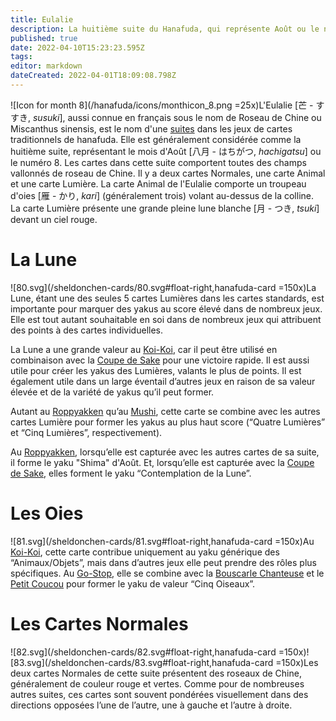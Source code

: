 ```yaml
---
title: Eulalie
description: La huitième suite du Hanafuda, qui représente Août ou le numéro 8
published: true
date: 2022-04-10T15:23:23.595Z
tags: 
editor: markdown
dateCreated: 2022-04-01T18:09:08.798Z
---
```


![Icon for month 8](/hanafuda/icons/monthicon_8.png =25x)L'Eulalie [芒 - すすき, *susuki*], aussi connue en français sous le nom de Roseau de Chine ou Miscanthus sinensis, est le nom d'une [suites](/fr/hanafuda/guide/suite) dans les jeux de cartes traditionnels de hanafuda. Elle est généralement considérée comme la huitième suite, représentant le mois d'Août [八月	- はちがつ, *hachigatsu*] ou le numéro 8. Les cartes dans cette suite comportent toutes des champs vallonnés de roseau de Chine. Il y a deux cartes Normales, une carte Animal et une carte Lumière. La carte Animal de l'Eulalie comporte un troupeau d'oies [雁 - かり, *kari*] (généralement trois) volant au-dessus de la colline. La carte Lumière présente une grande pleine lune blanche [月 - つき, *tsuki*] devant un ciel rouge. 

# La Lune 
![80.svg](/sheldonchen-cards/80.svg#float-right,hanafuda-card =150x)La Lune, étant une des seules 5 cartes Lumières dans les cartes standards, est importante pour marquer des yakus au score élevé dans de nombreux jeux. Elle est tout autant souhaitable en soi dans de nombreux jeux qui attribuent des points à des cartes individuelles.

La Lune a une grande valeur au [Koi-Koi](/en/hanafuda/games/koi-koi), car il peut être utilisé en combinaison avec la [Coupe de Sake](/fr/hanafuda/guide/Chrysanthème#la-coupe-de-saké) pour une victoire rapide. Il est aussi utile pour créer les yakus des Lumières, valants le plus de points. Il est également utile dans un large éventail d’autres jeux en raison de sa valeur élevée et de la variété de yakus qu’il peut former.

Autant au [Roppyakken](/en/hanafuda/games/roppyakken) qu’au [Mushi](/fr/hanafuda/games/mushi), cette carte se combine avec les autres cartes Lumière pour former les yakus au plus haut score (“Quatre Lumières” et “Cinq Lumières”, respectivement). 

Au [Roppyakken](/en/hanafuda/games/roppyakken), lorsqu’elle est capturée avec les autres cartes de sa suite, il forme le yaku "Shima" d'Août. Et, lorsqu’elle est capturée avec la [Coupe de Sake](/fr/hanafuda/guide/Chrysanthème#la-coupe-de-saké), elles forment le yaku “Contemplation de la Lune”.

# Les Oies
![81.svg](/sheldonchen-cards/81.svg#float-right,hanafuda-card =150x)Au [Koi-Koi](/en/hanafuda/games/koi-koi), cette carte contribue uniquement au yaku générique des “Animaux/Objets”, mais dans d’autres jeux elle peut prendre des rôles plus spécifiques. Au [Go-Stop](/en/hanafuda/games/go-stop), elle se combine avec la [Bouscarle Chanteuse](/fr/hanafuda/guide/Abricotier#la-bouscarle-chanteuse) et le [Petit Coucou](/fr/hanafuda/guide/Glycine#le-petit-coucou) pour former le yaku de valeur “Cinq Oiseaux”.

# Les Cartes Normales
![82.svg](/sheldonchen-cards/82.svg#float-right,hanafuda-card =150x)![83.svg](/sheldonchen-cards/83.svg#float-right,hanafuda-card =150x)Les deux cartes Normales de cette suite présentent des roseaux de Chine, généralement de couleur rouge et vertes. Comme pour de nombreuses autres suites, ces cartes sont souvent pondérées visuellement dans des directions opposées l’une de l’autre, une à gauche et l’autre à droite.

